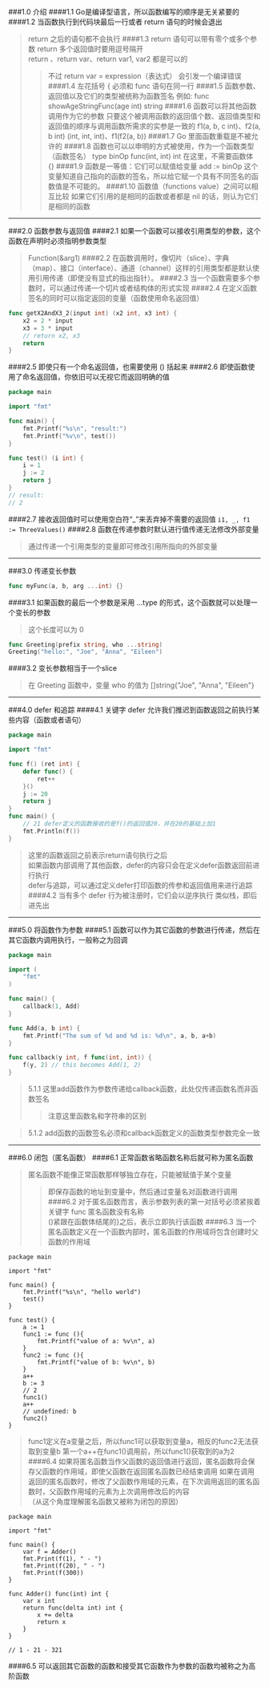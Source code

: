 ###1.0 介绍
####1.1 Go是编译型语言，所以函数编写的顺序是无关紧要的
####1.2 当函数执行到代码块最后一行或者 return 语句的时候会退出
>return 之后的语句都不会执行
####1.3 return 语句可以带有零个或多个参数
>return 多个返回值时要用逗号隔开  
>return 、return var、return var1, var2 都是可以的
>>不过 return var = expression（表达式） 会引发一个编译错误
####1.4 左花括号 { 必须和 func 语句在同一行
####1.5 函数参数、返回值以及它们的类型被统称为函数签名
>例如: func showAgeStringFunc(age int) string
####1.6 函数可以将其他函数调用作为它的参数
>只要这个被调用函数的返回值个数、返回值类型和返回值的顺序与调用函数所需求的实参是一致的
>>f1(a, b, c int)、f2(a, b int) (int, int, int)、f1(f2(a, b))
####1.7 Go 里面函数重载是不被允许的
####1.8 函数也可以以申明的方式被使用，作为一个函数类型（函数签名）
>type binOp func(int, int) int
>>在这里，不需要函数体 {}
####1.9 函数是一等值：它们可以赋值给变量
>add := binOp
>>这个变量知道自己指向的函数的签名，所以给它赋一个具有不同签名的函数值是不可能的。
####1.10 函数值（functions value）之间可以相互比较
>如果它们引用的是相同的函数或者都是 nil 的话，则认为它们是相同的函数
***
###2.0 函数参数与返回值
####2.1 如果一个函数可以接收引用类型的参数，这个函数在声明时必须指明参数类型
>Function(&arg1)
####2.2 在函数调用时，像切片（slice）、字典（map）、接口（interface）、通道（channel）这样的引用类型都是默认使用引用传递（即使没有显式的指出指针）。
####2.3 当一个函数需要多个参数时，可以通过传递一个切片或者结构体的形式实现
####2.4 在定义函数签名的同时可以指定返回的变量（函数使用命名返回值）
```go
func getX2AndX3_2(input int) (x2 int, x3 int) {
    x2 = 2 * input
    x3 = 3 * input
    // return x2, x3
    return
}
```
####2.5 即使只有一个命名返回值，也需要使用 () 括起来
####2.6 即使函数使用了命名返回值，你依旧可以无视它而返回明确的值
```go
package main

import "fmt"

func main() {
    fmt.Printf("%s\n", "result:")
    fmt.Printf("%v\n", test())
}

func test() (i int) {
    i = 1
    j := 2
    return j
}
// result:
// 2
```
####2.7 接收返回值时可以使用空白符“_”来丢弃掉不需要的返回值
```i1, _, f1 := ThreeValues()```
####2.8 函数在传递参数时默认进行值传递无法修改外部变量
>通过传递一个引用类型的变量即可修改引用所指向的外部变量
***
###3.0 传递变长参数
```go
func myFunc(a, b, arg ...int) {}
```
####3.1 如果函数的最后一个参数是采用 ...type 的形式，这个函数就可以处理一个变长的参数
>这个长度可以为 0
```go
func Greeting(prefix string, who ...string)
Greeting("hello:", "Joe", "Anna", "Eileen")
```
####3.2 变长参数相当于一个slice
>在 Greeting 函数中，变量 who 的值为 []string{"Joe", "Anna", "Eileen"}
***
###4.0 defer 和追踪
####4.1 关键字 defer 允许我们推迟到函数返回之前执行某些内容（函数或者语句）
```go
package main

import "fmt"

func f() (ret int) {
	defer func() {
		ret++
	}()
	j := 20
	return j
}
func main() {
    // 21 defer定义的函数接收的是f()的返回值20，并在20的基础上加1
	fmt.Println(f())
}
```
>这里的函数返回之前表示return语句执行之后  
>如果函数内部调用了其他函数，defer的内容只会在定义defer函数返回前进行执行  
>defer与追踪，可以通过定义defer打印函数的传参和返回值用来进行追踪
####4.2 当有多个 defer 行为被注册时，它们会以逆序执行
>类似栈，即后进先出
***
###5.0 将函数作为参数
####5.1 函数可以作为其它函数的参数进行传递，然后在其它函数内调用执行，一般称之为回调

```go
package main

import (
	"fmt"
)

func main() {
	callback(1, Add)
}

func Add(a, b int) {
	fmt.Printf("The sum of %d and %d is: %d\n", a, b, a+b)
}

func callback(y int, f func(int, int)) {
	f(y, 2) // this becomes Add(1, 2)
}
```
>5.1.1 这里add函数作为参数传递给callback函数，此处仅传递函数名而非函数签名
>>注意这里函数名和字符串的区别

>5.1.2 add函数的函数签名必须和callback函数定义的函数类型参数完全一致
***
###6.0 闭包（匿名函数）
####6.1 正常函数省略函数名称后就可称为匿名函数
>匿名函数不能像正常函数那样够独立存在，只能被赋值于某个变量
>>即保存函数的地址到变量中，然后通过变量名对函数进行调用
####6.2 对于匿名函数而言，表示参数列表的第一对括号必须紧挨着关键字 func
>匿名函数没有名称  
>()紧跟在函数体结尾的}之后，表示立即执行该函数
####6.3 当一个匿名函数定义在一个函数内部时，匿名函数的作用域将包含创建时父函数的作用域
```golang
package main

import "fmt"

func main() {
    fmt.Printf("%s\n", "hello world")
    test()
}

func test() {
    a := 1
    func1 := func (){
        fmt.Printf("value of a: %v\n", a)
    }
    func2 := func (){
        fmt.Printf("value of b: %v\n", b)
    }
    a++
    b := 3
    // 2
    func1()
    a++
    // undefined: b
    func2()
}
```
>func1定义在a变量之后，所以func1可以获取到变量a，相反的func2无法获取到变量b
>第一个a++在func1()调用前，所以func1()获取到的a为2
####6.4 如果将匿名函数当作父函数的返回值进行返回，匿名函数将会保存父函数的作用域，即使父函数在返回匿名函数已经结束调用
>如果在调用返回的匿名函数时，修改了父函数作用域的元素，在下次调用返回的匿名函数时，父函数作用域的元素为上次调用修改后的内容  
>（从这个角度理解匿名函数又被称为闭包的原因）
```golang
package main

import "fmt"

func main() {
	var f = Adder()
	fmt.Print(f(1), " - ")
	fmt.Print(f(20), " - ")
	fmt.Print(f(300))
}

func Adder() func(int) int {
	var x int
	return func(delta int) int {
		x += delta
		return x
	}
}

// 1 - 21 - 321
```
####6.5 可以返回其它函数的函数和接受其它函数作为参数的函数均被称之为高阶函数
